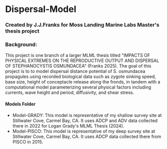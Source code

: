 # Dispersal-Model
### Created by J.J.Franks for Moss Landing Marine Labs Master's thesis project

### Background:
This project is one branch of a larger MLML thesis titled "IMPACTS OF PHYSICAL EXTREMES ON THE REPRODUCTIVE OUTPUT AND DISPERSAL OF STEPHANOCYSTIS OSMUNDACEA" (Franks 2025). 
The goal of this project is to to model dispersal distance potential of S. osmundacea propagules using recorded biological data such as zygote sinking speed, base size, height of conceptacle release along the fronds, in tandem with a computational model parameterizing several physical factors including currents, wave height and period, diffusivity, and shear stress.

#### Models Folder

- Model-GRADY:
  This model is representative of my shallow survey site at Stillwater Cove, Carmel Bay, CA. It uses ADCP and ADV data collected there in 2022 for Logan Grady's MLML Thesis (2024).
- Model-PISCO:
  This model is representative of my deep survey site at Stillwater Cove, Carmel Bay, CA. It uses ADCP data collected there from PISCO in 2015.

